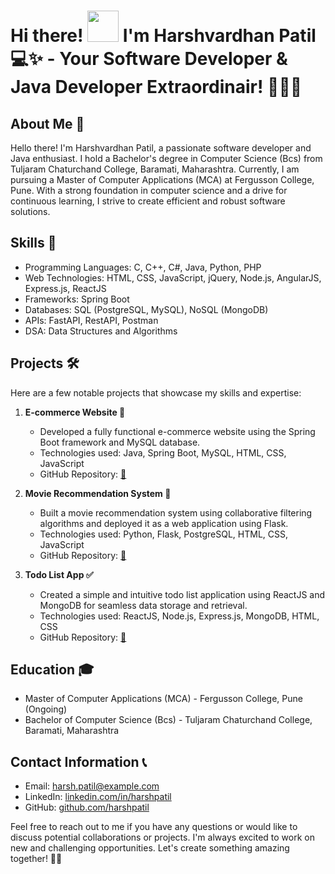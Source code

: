 # Hi there! <img alt="" src="https://media1.tenor.com/images/e5a6c8fff7422d5a137feade378401ac/tenor.gif?itemid=5530137" width="50px"> I'm Harshvardhan Patil 💻✨ - Your Software Developer & Java Developer Extraordinair! 🧑‍🔬🚀  

## About Me 🚀
Hello there! I'm Harshvardhan Patil, a passionate software developer and Java enthusiast. I hold a Bachelor's degree in Computer Science (Bcs) from Tuljaram Chaturchand College, Baramati, Maharashtra. Currently, I am pursuing a Master of Computer Applications (MCA) at Fergusson College, Pune. With a strong foundation in computer science and a drive for continuous learning, I strive to create efficient and robust software solutions.

## Skills 🎯
- Programming Languages: C, C++, C#, Java, Python, PHP
- Web Technologies: HTML, CSS, JavaScript, jQuery, Node.js, AngularJS, Express.js, ReactJS
- Frameworks: Spring Boot
- Databases: SQL (PostgreSQL, MySQL), NoSQL (MongoDB)
- APIs: FastAPI, RestAPI, Postman
- DSA: Data Structures and Algorithms 

## Projects 🛠️
Here are a few notable projects that showcase my skills and expertise:

1. **E-commerce Website 🛒**
   - Developed a fully functional e-commerce website using the Spring Boot framework and MySQL database.
   - Technologies used: Java, Spring Boot, MySQL, HTML, CSS, JavaScript
   - GitHub Repository: [🔗](https://github.com/harshpatil/e-commerce-website)

2. **Movie Recommendation System 🎥**
   - Built a movie recommendation system using collaborative filtering algorithms and deployed it as a web application using Flask.
   - Technologies used: Python, Flask, PostgreSQL, HTML, CSS, JavaScript
   - GitHub Repository: [🔗](https://github.com/harshpatil/movie-recommendation-system)

3. **Todo List App ✅**
   - Created a simple and intuitive todo list application using ReactJS and MongoDB for seamless data storage and retrieval.
   - Technologies used: ReactJS, Node.js, Express.js, MongoDB, HTML, CSS
   - GitHub Repository: [🔗](https://github.com/harshpatil/todo-list-app)

## Education 🎓
- Master of Computer Applications (MCA) - Fergusson College, Pune (Ongoing)
- Bachelor of Computer Science (Bcs) - Tuljaram Chaturchand College, Baramati, Maharashtra

## Contact Information 📞
- Email: [harsh.patil@example.com](mailto:harsh.patil@example.com)
- LinkedIn: [linkedin.com/in/harshpatil](https://www.linkedin.com/in/harshpatil)
- GitHub: [github.com/harshpatil](https://github.com/harshpatil)

Feel free to reach out to me if you have any questions or would like to discuss potential collaborations or projects. I'm always excited to work on new and challenging opportunities. Let's create something amazing together! 🌟✨
